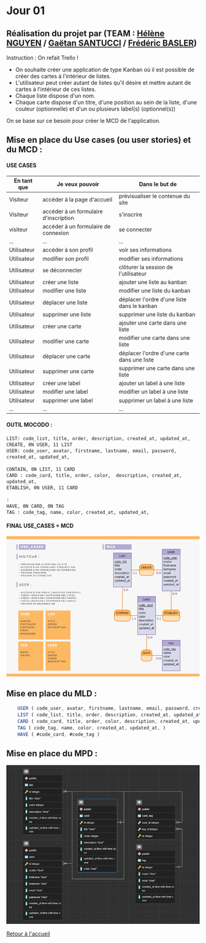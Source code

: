 # Jour 01

## Réalisation du projet par (TEAM :  [Hélène NGUYEN](https://github.com/helene-nguyen) / [Gaëtan SANTUCCI](https://github.com/GaetanSantucci) / [Frédéric BASLER](https://github.com/Megafredo))

Instruction :
On refait Trello !

- On souhaite créer une application de type Kanban où il est possible de créer des cartes à l'intérieur de listes.
- L'utilisateur peut créer autant de listes qu'il désire et mettre autant de cartes à l'intérieur de ces listes.
- Chaque liste dispose d'un nom.
- Chaque carte dispose d'un titre, d'une position au sein de la liste, d'une couleur (optionnelle) et d'un ou plusieurs label(s) (optionnel(s))

On se base sur ce besoin pour créer le MCD de l'application.

## Mise en place du Use cases (ou user stories) et du MCD :

#### USE CASES

| En tant que | Je veux pouvoir | Dans le but de |
|---|---|---|
| Visiteur | accéder à la page d'accueil | prévisualiser le contenue du site |
| Visiteur | accéder à un formulaire d'inscription| s'inscrire |
| visiteur | accéder à un formulaire de connexion | se connecter |
|...|...|...|
| Utilisateur | accéder à son profil | voir ses informations |
| Utilisateur | modifier son profil | modifier ses informations |
| Utilisateur | se déconnecter | clôturer la session de l'utilisateur |
| Utilisateur | créer une liste | ajouter une liste au kanban |
| Utilisateur | modifier une liste | modifier une liste du kanban |
| Utilisateur | déplacer une liste | déplacer l'ordre d'une liste dans le kanban |
| Utilisateur | supprimer une liste | supprimer une liste du kanban |
| Utilisateur | créer une carte | ajouter une carte dans une liste |
| Utilisateur | modifier une carte | modifier une carte dans une liste |
| Utilisateur | déplacer une carte | déplacer l'ordre d'une carte dans une liste |
| Utilisateur | supprimer une carte | supprimer une carte dans une liste |
| Utilisateur | créer une label | ajouter un label à une liste |
| Utilisateur | modifier une label | modifier un label à une liste |
| Utilisateur | supprimer une label | supprimer un label à une liste |
|...|...|...|


#### OUTIL MOCODO : 

    LIST: code_list, title, order, description, created_at, updated_at,
    CREATE, 0N USER, 11 LIST
    USER: code_user, avatar, firstname, lastname, email, password, created_at, updated_at,

    CONTAIN, 0N LIST, 11 CARD
    CARD : code_card, title, order, color,  description, created_at, updated_at,
    ETABLISH, 0N USER, 11 CARD

    :
    HAVE, 0N CARD, 0N TAG
    TAG : code_tag, name, color, created_at, updated_at,


#### FINAL USE_CASES + MCD
![RESULTAT](Use_Cases_MCD.png)


## Mise en place du MLD : 
```js
    USER ( code_user, avatar, firstname, lastname, email, password, created_at, updated_at, )
    LIST ( code_list, title, order, description, created_at, updated_at, , #code_user )
    CARD ( code_card, title, order, color, description, created_at, updated_at, , #code_user, #code_list )
    TAG ( code_tag, name, color, created_at, updated_at, )  
    HAVE ( #code_card, #code_tag )
```
## Mise en place du MPD :

![MPD](MPD.jpg)


[Retour à l'accueil](../README.md)